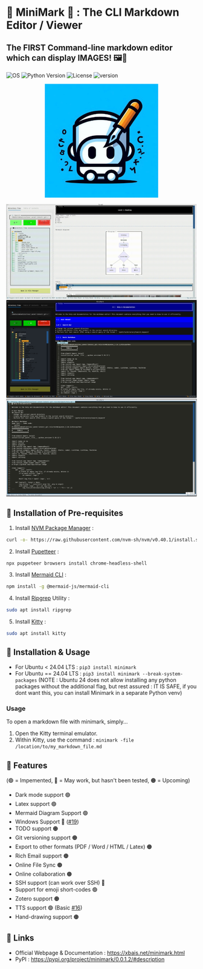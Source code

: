 # 🌟 MiniMark 🌟 : The CLI Markdown Editor / Viewer
## The FIRST Command-line markdown editor which can display IMAGES! 🖼️📸

![OS](https://img.shields.io/badge/OS-Linux-green) ![Python Version](https://img.shields.io/pypi/pyversions/minimark) ![License](https://img.shields.io/github/license/xbais/minimark) ![version](https://img.shields.io/pypi/v/minimark)

<p align="center">
  <img src="./_resources/logo.jpeg" alt="Sublime's custom image" style='width:300px'/>
</p>

![Light Mode](_resources/light-mode.png)
![Dark Mode](_resources/dark-mode.png)
![Markdown Editor](_resources/markdown-editor.png)

## 🔷 Installation of Pre-requisites
1. Install [NVM Package Manager](https://github.com/nvm-sh/nvm) : 
  ```bash
  curl -o- https://raw.githubusercontent.com/nvm-sh/nvm/v0.40.1/install.sh | bash
  ```
2. Install [Pupetteer](https://pptr.dev) : 
  ```bash
  npx puppeteer browsers install chrome-headless-shell
  ```
3. Install [Mermaid CLI](https://github.com/mermaid-js/mermaid-cli) : 
  ```bash
  npm install -g @mermaid-js/mermaid-cli
  ```
4. Install [Ripgrep](https://github.com/BurntSushi/ripgrep) Utility :
  ```bash
  sudo apt install ripgrep
  ```
5. Install [Kitty](https://sw.kovidgoyal.net/kitty/) :
  ```bash
  sudo apt install kitty
  ```
## 🔷 Installation & Usage
- For Ubuntu < 24.04 LTS : `pip3 install minimark`
- For Ubuntu == 24.04 LTS : `pip3 install minimark --break-system-packages` (NOTE : Ubuntu 24 does not allow installing any python packages without the additional flag, but rest assured : IT IS SAFE, if you dont want this, you can install Minimark in a separate Python venv)

### **Usage**
To open a markdown file with minimark, simply... 
1. Open the Kitty terminal emulator.
2. Within Kitty, use the command : `minimark -file /location/to/my_markdown_file.md`

## 🔷 Features
(🟢 = Impemented, 🔵 = May work, but hasn't been tested, 🟠 = Upcoming)
- Dark mode support 🟢
- Latex support 🟢
- Mermaid Diagram Support 🟢
- Windows Support 🔵 ([#19](https://github.com/xbais/minimark/issues/19))
- TODO support 🟠
- Git versioning support 🟠
- Export to other formats (PDF / Word / HTML / Latex) 🟠
- Rich Email support 🟠
- Online File Sync 🟠
- Online collaboration 🟠
- SSH support (can work over SSH) 🔵
- Support for emoji short-codes 🟢
- Zotero support 🟠
- TTS support 🟢 (Basic [#16](https://github.com/xbais/minimark/issues/16))
- Hand-drawing support 🟠

## 🔷 Links
- Official Webpage & Documentation : https://xbais.net/minimark.html
- PyPI : https://pypi.org/project/minimark/0.0.1.2/#description
